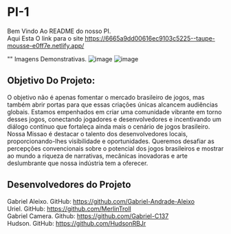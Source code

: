 # PI-1
Bem Vindo Ao README do nosso PI. <br>
Aqui Esta O link para o site <a  target='_blank'>https://6665a9dd00616ec9103c5225--taupe-mousse-e0ff7e.netlify.app/ </a>

"" Imagens Demonstrativas.
![image](https://github.com/Gabriel-Andrade-Aleixo/PI-1/assets/162808613/916172c1-2ff8-43bb-8b01-ee4dc552badf)
![image](https://github.com/Gabriel-Andrade-Aleixo/PI-1/assets/162808613/e1a6c279-9bdd-49d8-a206-b60422942604)

## Objetivo Do Projeto:
O objetivo não é apenas fomentar o mercado brasileiro de jogos, mas também abrir portas para que essas criações únicas alcancem audiências globais. Estamos empenhados em criar uma comunidade vibrante em torno desses jogos, conectando jogadores e desenvolvedores e incentivando um diálogo contínuo que fortaleça ainda mais o cenário de jogos brasileiro. <br>
Nossa Missao é destacar o talento dos desenvolvedores locais, proporcionando-lhes visibilidade e oportunidades. Queremos desafiar as percepções convencionais sobre o potencial dos jogos brasileiros e mostrar ao mundo a riqueza de narrativas, mecânicas inovadoras e arte deslumbrante que nossa indústria tem a oferecer.

## Desenvolvedores do Projeto
Gabriel Aleixo. GitHub: <a target='_blank'>https://github.com/Gabriel-Andrade-Aleixo  <a/> <br>
Uriel. GitHub: <a target='blank'>https://github.com/MerlinTroll</a> <br>
Gabriel Camera. Github: <a target='blank'>https://github.com/Gabriel-C137</a> <br>
Hudson. GitHub: <a target='blank'>https://github.com/HudsonRBJr</a>
